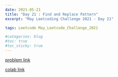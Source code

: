 ```yaml
---
date: 2021-05-21
title: "Day 21 : Find and Replace Pattern"
excerpt: "May Leetcoding Challenge 2021 - Day 21"

tags: Leetcode May_Leetcode_Challenge_2021

#categories: blog
#toc: true
#toc_sticky: true
---
```




[problem link](https://leetcode.com/explore/challenge/card/may-leetcoding-challenge-2021/600/week-3-may-15th-may-21st/3750/)

[colab link]()
